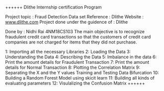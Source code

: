 ++++++
Dlithe Internship certification Program 

Project topic : Fraud Detection Data set
Reference : Dlithe
Website : www.dlithe.com
Project done under the guidence of : Dlithe

Done by : Nidhi Rai 4NM18CS103
The main objective is to recognize fraudulent credit card transactions so that the customers of credit card companies are not charged for items that they did not purchase.

1: Importing all the necessary Libraries
2: Loading the Data
3: Understanding the Data
4: Describing the Data
5: Imbalance in the data
6: Print the amount details for Fraudulent Transaction
7: Print the amount details for Normal Transaction
8: Plotting the Correlation Matrix
9: Separating the X and the Y values
     Training and Testing Data Bifurcation
10: Building a Random Forest Model using skicit learn
11: Building all kinds of evaluating parameters
12: Visulalizing the Confusion Matrix
++++++

